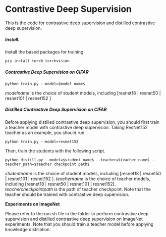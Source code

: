# Contrastive Deep Supervision

This is the code for contrastive deep supervision and distilled contrastive deep supervision.

##### Install. 

Install the based packages for training.

```
pip install torch torchvision
```

##### Contrastive Deep Supervision on CIFAR

```
python train.py --model=$model name$ 
```

$model name$ is the choice of student models,  including [resnet18 | resnet50 | resnet101 | resnet152 ]

##### Distilled Contrastive Deep Supervision on CIFAR

Before applying distilled contrastive deep supervision, you should first train a teacher model with contrastive deep supervision. Taking ResNet152 teacher as an example, you should run

```
python train.py --model=resnet152 
```

Then, train the students with the following script.

```
python distill.py --model=$student name$ --teacher=$teacher name$ --teacher_path=$teacher checkpoint path$
```

$student name$ is the choice of student models,  including [resnet18 | resnet50 | resnet101 | resnet152 ].  $teacher name$ is the choice of teacher models,  including [resnet18 | resnet50 | resnet101 | resnet152].  $teacher checkpoint path$ is the path of teacher checkpoint. Note that the teacher should be trained with contrastive deep supervision.

**Experiments on ImageNet**

Please refer to the run.sh file in the folder to perform contrastive deep supervision and distilled contrastive deep supervision on ImageNet experiments. Note that you should train a teacher model before applying knowledge distillation.
